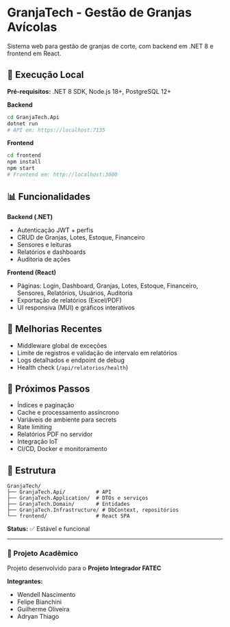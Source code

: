 # GranjaTech - Gestão de Granjas Avícolas

Sistema web para gestão de granjas de corte, com backend em .NET 8 e frontend em React.

## 🚀 Execução Local
**Pré-requisitos:** .NET 8 SDK, Node.js 18+, PostgreSQL 12+

**Backend**
```bash
cd GranjaTech.Api
dotnet run
# API em: https://localhost:7135
```

**Frontend**
```bash
cd frontend
npm install
npm start
# Frontend em: http://localhost:3000
```

## 📊 Funcionalidades

**Backend (.NET)**
- Autenticação JWT + perfis
- CRUD de Granjas, Lotes, Estoque, Financeiro
- Sensores e leituras
- Relatórios e dashboards
- Auditoria de ações

**Frontend (React)**
- Páginas: Login, Dashboard, Granjas, Lotes, Estoque, Financeiro, Sensores, Relatórios, Usuários, Auditoria
- Exportação de relatórios (Excel/PDF)
- UI responsiva (MUI) e gráficos interativos

## 🔧 Melhorias Recentes
- Middleware global de exceções
- Limite de registros e validação de intervalo em relatórios
- Logs detalhados e endpoint de debug
- Health check (`/api/relatorios/health`)

## 🔄 Próximos Passos
- Índices e paginação
- Cache e processamento assíncrono
- Variáveis de ambiente para secrets
- Rate limiting
- Relatórios PDF no servidor
- Integração IoT
- CI/CD, Docker e monitoramento

## 📁 Estrutura
```
GranjaTech/
├── GranjaTech.Api/          # API
├── GranjaTech.Application/  # DTOs e serviços
├── GranjaTech.Domain/       # Entidades
├── GranjaTech.Infrastructure/ # DbContext, repositórios
└── frontend/                # React SPA
```

**Status:** ✅ Estável e funcional

---

### 📘 Projeto Acadêmico
Projeto desenvolvido para o **Projeto Integrador FATEC**

**Integrantes:**
- Wendell Nascimento
- Felipe Bianchini
- Guilherme Oliveira
- Adryan Thiago
